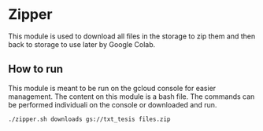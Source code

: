 # Zipper
This module is used to download all files in the storage to zip them and then back to storage to use later by Google Colab. 

## How to run

This module is meant to be run on the gcloud console for easier management. The content on this module is a bash file. 
The commands can be performed individuali on the console or downloaded and run. 

```bash
./zipper.sh downloads gs://txt_tesis files.zip 
```